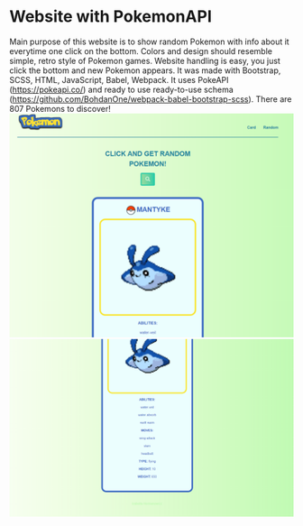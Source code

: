 # Website with PokemonAPI
Main purpose of this website is to show random Pokemon with info about it everytime one click on the bottom. 
Colors and design should resemble simple, retro style of Pokemon games. 
Website handling is easy, you just click the bottom and new Pokemon appears.
It was made with Bootstrap, SCSS, HTML, JavaScript, Babel, Webpack.
It uses PokeAPI (https://pokeapi.co/) and ready to use ready-to-use schema (https://github.com/BohdanOne/webpack-babel-bootstrap-scss). 
There are 807 Pokemons to discover!
![Website screenshot](1.PNG)
![Website screenshot](2.PNG)
